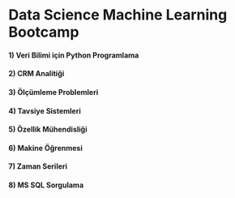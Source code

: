 # Data Science Machine Learning Bootcamp
 
#### 1) Veri Bilimi için Python Programlama
#### 2) CRM Analitiği
#### 3) Ölçümleme Problemleri
#### 4) Tavsiye Sistemleri
#### 5) Özellik Mühendisliği
#### 6) Makine Öğrenmesi
#### 7) Zaman Serileri
#### 8) MS SQL Sorgulama
